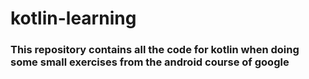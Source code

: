 # kotlin-learning

### This repository contains all the code for kotlin when doing some small exercises from the android course of google
